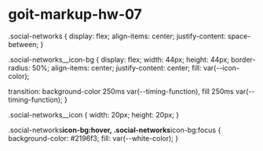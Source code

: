 # goit-markup-hw-07

.social-networks { display: flex; align-items: center; justify-content: space-between; }

.social-networks\_\_icon-bg { display: flex; width: 44px; height: 44px; border-radius: 50%;
align-items: center; justify-content: center; fill: var(--icon-color);

transition: background-color 250ms var(--timing-function), fill 250ms var(--timing-function); }

.social-networks\_\_icon { width: 20px; height: 20px; }

.social-networks**icon-bg:hover, .social-networks**icon-bg:focus { background-color: #2196f3; fill:
var(--white-color); }
